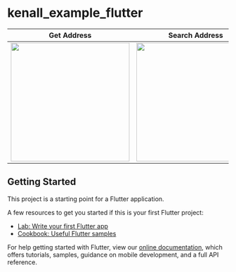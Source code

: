 # kenall_example_flutter

| Get Address  |  Search Address  | Get City |
| ---- | ---- | ---- |
| <img src="https://user-images.githubusercontent.com/12509392/128193779-699bee88-9c82-42c7-866e-8febb98dac00.png" width="270"> |  <img src="https://user-images.githubusercontent.com/12509392/128194006-0fe17637-2d00-4a8a-859a-e7b500ec0082.png" width="270">  | <img src="https://user-images.githubusercontent.com/12509392/128195236-6b601c2c-accb-4568-a4a6-b160ec141c47.png" width="270">  |

## Getting Started

This project is a starting point for a Flutter application.

A few resources to get you started if this is your first Flutter project:

- [Lab: Write your first Flutter app](https://flutter.dev/docs/get-started/codelab)
- [Cookbook: Useful Flutter samples](https://flutter.dev/docs/cookbook)

For help getting started with Flutter, view our
[online documentation](https://flutter.dev/docs), which offers tutorials,
samples, guidance on mobile development, and a full API reference.
